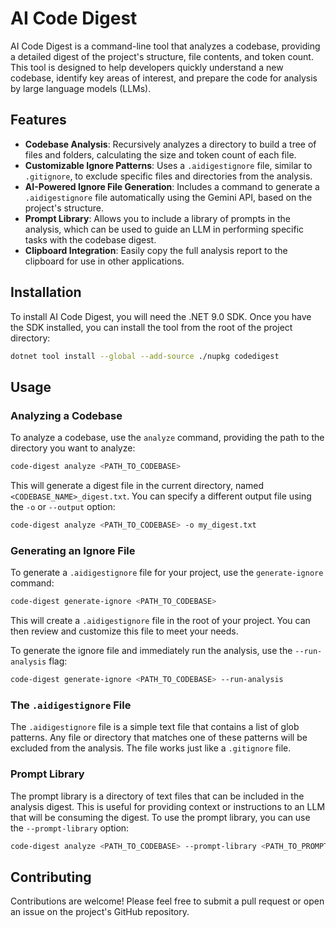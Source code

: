 # AI Code Digest

AI Code Digest is a command-line tool that analyzes a codebase, providing a detailed digest of the project's structure, file contents, and token count. This tool is designed to help developers quickly understand a new codebase, identify key areas of interest, and prepare the code for analysis by large language models (LLMs).

## Features

- **Codebase Analysis**: Recursively analyzes a directory to build a tree of files and folders, calculating the size and token count of each file.
- **Customizable Ignore Patterns**: Uses a `.aidigestignore` file, similar to `.gitignore`, to exclude specific files and directories from the analysis.
- **AI-Powered Ignore File Generation**: Includes a command to generate a `.aidigestignore` file automatically using the Gemini API, based on the project's structure.
- **Prompt Library**: Allows you to include a library of prompts in the analysis, which can be used to guide an LLM in performing specific tasks with the codebase digest.
- **Clipboard Integration**: Easily copy the full analysis report to the clipboard for use in other applications.

## Installation

To install AI Code Digest, you will need the .NET 9.0 SDK. Once you have the SDK installed, you can install the tool from the root of the project directory:

```bash
dotnet tool install --global --add-source ./nupkg codedigest
```

## Usage

### Analyzing a Codebase

To analyze a codebase, use the `analyze` command, providing the path to the directory you want to analyze:

```bash
code-digest analyze <PATH_TO_CODEBASE>
```

This will generate a digest file in the current directory, named `<CODEBASE_NAME>_digest.txt`. You can specify a different output file using the `-o` or `--output` option:

```bash
code-digest analyze <PATH_TO_CODEBASE> -o my_digest.txt
```

### Generating an Ignore File

To generate a `.aidigestignore` file for your project, use the `generate-ignore` command:

```bash
code-digest generate-ignore <PATH_TO_CODEBASE>
```

This will create a `.aidigestignore` file in the root of your project. You can then review and customize this file to meet your needs.

To generate the ignore file and immediately run the analysis, use the `--run-analysis` flag:

```bash
code-digest generate-ignore <PATH_TO_CODEBASE> --run-analysis
```

### The `.aidigestignore` File

The `.aidigestignore` file is a simple text file that contains a list of glob patterns. Any file or directory that matches one of these patterns will be excluded from the analysis. The file works just like a `.gitignore` file.

### Prompt Library

The prompt library is a directory of text files that can be included in the analysis digest. This is useful for providing context or instructions to an LLM that will be consuming the digest. To use the prompt library, you can use the `--prompt-library` option:

```bash
code-digest analyze <PATH_TO_CODEBASE> --prompt-library <PATH_TO_PROMPT_LIBRARY>
```

## Contributing

Contributions are welcome! Please feel free to submit a pull request or open an issue on the project's GitHub repository.
